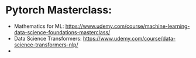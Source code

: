 # Pytorch Masterclass:

- Mathematics for ML: https://www.udemy.com/course/machine-learning-data-science-foundations-masterclass/
- Data Science Transformers: https://www.udemy.com/course/data-science-transformers-nlp/
- 
